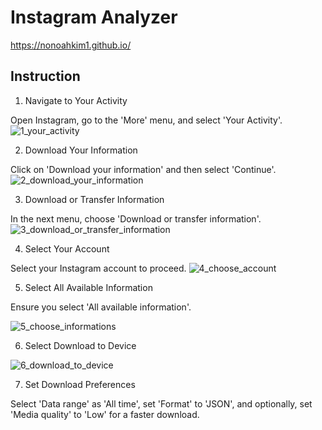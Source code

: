 # Instagram Analyzer

https://nonoahkim1.github.io/

## Instruction
1. Navigate to Your Activity

Open Instagram, go to the 'More' menu, and select 'Your Activity'.
![1_your_activity](https://github.com/nonoahkim1/Instagram_Analyzer/assets/83424774/9effb7f8-fc79-4886-9f4c-f036b7d311c0)

2. Download Your Information

Click on 'Download your information' and then select 'Continue'.
![2_download_your_information](https://github.com/nonoahkim1/Instagram_Analyzer/assets/83424774/473dbd40-d084-4ab5-8004-5cd9796adcc6)

3. Download or Transfer Information

In the next menu, choose 'Download or transfer information'.
![3_download_or_transfer_information](https://github.com/nonoahkim1/Instagram_Analyzer/assets/83424774/4fc06b67-1757-4346-b11e-671dc4a2c47c)

4. Select Your Account

Select your Instagram account to proceed.
![4_choose_account](https://github.com/nonoahkim1/Instagram_Analyzer/assets/83424774/4fab5059-511c-4c0f-a8cc-48b7c4f2fb5a)

5. Select All Available Information

Ensure you select 'All available information'.

![5_choose_informations](https://github.com/nonoahkim1/Instagram_Analyzer/assets/83424774/db0a885d-4dc9-47ab-b7cd-ebe8226e320a)

6. Select Download to Device

![6_download_to_device](https://github.com/nonoahkim1/Instagram_Analyzer/assets/83424774/86039c8a-71d8-449e-b591-4db4d9462d75)

7. Set Download Preferences

Select 'Data range' as 'All time', set 'Format' to 'JSON', and optionally, set 'Media quality' to 'Low' for a faster download.
